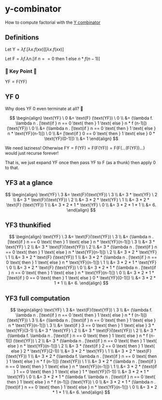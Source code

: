 # y-combinator

How to compute factorial with the [Y combinator](https://en.wikipedia.org/wiki/Fixed-point_combinator#Y_combinator)

## Definitions

Let $\text{Y} = \lambda f . [\lambda x . f(xx)][\lambda x . f(xx)]$

Let $\text{F} = \lambda f . \lambda n . [\text{if } n == 0 \text{ then } 1 \text{ else } n * f (n-1)]$

### 🚨 Key Point 🚨

$\text{YF} = \text{F} (\text{YF})$

## $\text{YF} \ 0$

Why does $\text{YF} \ 0$ even terminate at all? 🤔

$$
\begin{align}
    \text{YF} \ 0 &= \text{F} (\text{YF}) \ 0 \\
                  &= (\lambda f. \lambda n . [\text{if } n == 0 \text{ then } 1 \text{ else } n * f (n-1)]) (\text{YF}) \ 0 \\
                  &= (\lambda n . [\text{if } n == 0 \text{ then } 1 \text{ else } n * \text{YF}(n-1)]) \ 0 \\
                  &= [\text{if } 0 == 0 \text{ then } 1 \text{ else } 0 * \text{YF}(0-1)]) \\
                  &= 1
\end{align}
$$

We need laziness! Otherwise $\text{FY} = \text{F} (\text{YF}) = \text{F} (\text{F} (\text{YF})) = \text{F} (\text{F} (\ldots (\text{F} (\text{YF})) \ldots )$ would just recurse forever!

That is, we just expand $\text{YF}$ once then pass $\text{YF}$ to $\text{F}$ (as a thunk) then apply 0 to that.

## $\text{YF}3$ at a glance

$$
\begin{align}
    \text{YF} \ 3 &= \text{F}(\text{YF}) \ 3 \\
                         &= 3 * \text{YF} \ 2 \\
                         &= 3 * \text{F}(\text{YF}) \ 2 \\
                         &= 3 * 2 * \text{YF} \ 1 \\
                         &= 3 * 2 * \text{F} (\text{YF}) 1 \\
                         &= 3 * 2 * 1 * \text{YF} \ 0 \\
                         &= 3 * 2 * 1 * 1 \\
                         &= 6.
\end{align}
$$

## $\text{YF}3$ thunkified

$$
\begin{align}
    \text{YF} \ 3 &= \text{F}(\text{YF}) \ 3 \\
                  &= (\lambda n . [\text{if } n == 0 \text{ then } 1 \text{ else } n * \text{YF}(n-1)]) \ 3 \\
                  &= 3 * \text{YF} \ 2 \\
                  &= 3 * \text{F}(\text{YF}) \ 2 \\
                  &= 3 * (\lambda n . [\text{if } n == 0 \text{ then } 1 \text{ else } n * \text{YF}(n-1)]) \ 2 \\
                  &= 3 * 2 * \text{YF} \ 1 \\
                  &= 3 * 2 * \text{F} (\text{YF}) 1 \\
                  &= 3 * 2 * (\lambda n . [\text{if } n == 0 \text{ then } 1 \text{ else } n * \text{YF}(n-1)]) \ 1 \\
                  &= 3 * 2 * 1 * \text{YF} \ 0 \\
                  &= 3 * 2 * \text{F} (\text{YF}) \ 0 \\
                  &= 3 * 2 * 1 * (\lambda n . [\text{if } n == 0 \text{ then } 1 \text{ else } n * \text{YF}(n-1)]) \ 0 \\
                  &= 3 * 2 * 1 * [\text{if } 0 == 0 \text{ then } 1 \text{ else } 0 * \text{YF}(0-1)]) \\
                  &= 3 * 2 * 1 * 1 \\
                  &= 6.
\end{align}
$$

## $\text{YF}3$ full computation

$$
\begin{align}
    \text{YF} \ 3 &= \text{F}(\text{YF}) \ 3 \\
                         &= (\lambda f. \lambda n . [\text{if } n == 0 \text{ then } 1 \text{ else } n * f (n-1)]) (\text{YF}) \ 3 \\
                         &= (\lambda n . [\text{if } n == 0 \text{ then } 1 \text{ else } n * \text{YF}(n-1)]) \ 3 \\
                         &= \text{if } 3 == 0 \text{ then } 1 \text{ else } 3 * \text{YF}(3-1) \\
                         &= 3 * \text{YF} \ 2 \\
                         &= 3 * \text{F}(\text{YF}) \ 2 \\
                         &= 3 * (\lambda f. \lambda n . [\text{if } n == 0 \text{ then } 1 \text{ else } n * f (n-1)]) (\text{YF}) \ 2 \\
                         &= 3 * (\lambda n . [\text{if } n == 0 \text{ then } 1 \text{ else } n * \text{YF}(n-1)]) \ 2 \\
                         &= 3 * (\text{if } 2 == 0 \text{ then } 1 \text{ else } 2 * \text{YF}(2-1)) \\
                         &= 3 * 2 * \text{YF} \ 1 \\
                         &= 3 * 2 * \text{F} (\text{YF}) 1 \\
                         &= 3 * 2 * (\lambda f. \lambda n . [\text{if } n == 0 \text{ then } 1 \text{ else } n * f (n-1)]) (\text{YF}) \ 1 \\
                         &= 3 * 2 * (\lambda n . [\text{if } n == 0 \text{ then } 1 \text{ else } n * \text{YF}(n-1)]) \ 1 \\
                         &= 3 * 2 * (\text{if } 1 == 0 \text{ then } 1 \text{ else } 1 * \text{YF}(1-1)) \\
                         &= 3 * 2 * 1 * \text{YF} \ 0 \\
                         &= 3 * 2 * 1 * (\lambda f. \lambda n . [\text{if } n == 0 \text{ then } 1 \text{ else } n * f (n-1)]) (\text{YF}) \ 0 \\
                         &= 3 * 2 * 1 * (\lambda n . [\text{if } n == 0 \text{ then } 1 \text{ else } n * \text{YF}(n-1)]) \ 0 \\
                         &= 3 * 2 * 1 * 1 \\
                         &= 6.
\end{align}
$$



